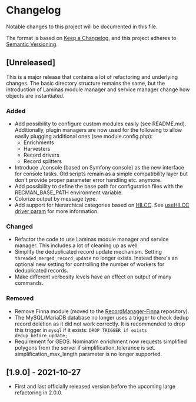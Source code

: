 # Changelog

Notable changes to this project will be documented in this file.

The format is based on [Keep a Changelog](https://keepachangelog.com/en/1.0.0/),
and this project adheres to [Semantic Versioning](https://semver.org/spec/v2.0.0.html).

## [Unreleased]

This is a major release that contains a lot of refactoring and underlying changes. The basic directory structure remains the same, but the introduction of Laminas module manager and service manager change how objects are instantiated.

### Added

- Add possibility to configure custom modules easily (see README.md). Additionally, plugin managers are now used for the following to allow easily plugging additional ones (see module.config.php):
  - Enrichments
  - Harvesters
  - Record drivers
  - Record splitters
- Introduce ./console (based on Symfony console) as the new interface for console tasks. Old scripts remain as a simple compatibility layer but don't provide proper parameter error handling etc. anymore.
- Add possibility to define the base path for configuration files with the RECMAN_BASE_PATH environment variable.
- Colorize output by message type.
- Add support for hierarchical categories based on [HILCC](https://www1.columbia.edu/sec/cu/libraries/bts/hilcc/). See [useHILCC driver param](https://github.com/NatLibFi/RecordManager/wiki/Data-Source-Configuration#possible-settings-for-driverparams) for more information.

### Changed

- Refactor the code to use Laminas module manager and service manager. This includes a lot of cleaning up as well.
- Simplify the deduplicated record update mechanism. Setting `threaded_merged_record_update` no longer exists. Instead there's an optional new setting for controlling the number of workers for deduplicated records.
- Make different verbosity levels have an effect on output of many commands.

### Removed

- Remove Finna module (moved to the [RecordManager-Finna](https://github.com/NatLibFi/RecordManager-Finna) repository).
- The MySQL/MariaDB database no longer uses a trigger to check dedup record deletion as it did not work correctly. It is recommended to drop this trigger in `mysql` if it exists: `DROP TRIGGER if exists dedup_before_update;`
- Requirement for GEOS. Nominatim enrichment now requests simplified polygons from the server if simplification_tolerance is set. simplification_max_length parameter is no longer supported.

## [1.9.0] - 2021-10-27

- First and last officially released version before the upcoming large refactoring in 2.0.0.
